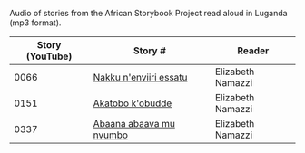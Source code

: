 Audio of stories from the African Storybook Project read aloud in Luganda (mp3 format).

Story (YouTube) | Story # | Reader
--------------- | ------- | ------
0066 | [Nakku n'enviiri essatu](https://www.youtube.com/watch?v=P3a2Q67zIiI) | Elizabeth Namazzi
0151 | [Akatobo k'obudde](https://www.youtube.com/watch?v=adqHYb900T0) | Elizabeth Namazzi
0337 | [Abaana abaava mu nvumbo](https://www.youtube.com/watch?v=9bHPLoGq52o) | Elizabeth Namazzi
